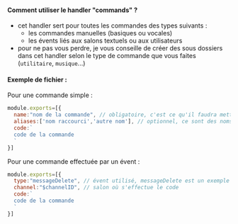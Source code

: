 #### Comment utiliser le handler "commands" ?
- cet handler sert pour toutes les commandes des types suivants :
   - les commandes manuelles (basiques ou vocales)
   - les évents liés aux salons textuels ou aux utilisateurs
- pour ne pas vous perdre, je vous conseille de créer des sous dossiers dans cet handler selon le type de commande que vous faites (`utilitaire`, `musique`...)

#### Exemple de fichier :
Pour une commande simple :
```js
module.exports=[{
  name:"nom de la commande", // obligatoire, c'est ce qu'il faudra mettre après le préfixe pour exécuter la commande
  aliases:['nom raccourci','autre nom'], // optionnel, ce sont des noms supplémentaires, vous pouvez en choisir le nombre
  code:`
  code de la commande
  `
}]
```
Pour une commande effectuée par un évent :
```js
module.exports=[{
  type:"messageDelete", // évent utilisé, messageDelete est un exemple
  channel:"$channelID", // salon où s'effectue le code
  code:`
  code de la commande
  `
}]
```


